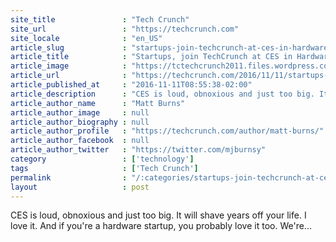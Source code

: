 ```yaml
---
site_title               : "Tech Crunch"
site_url                 : "https://techcrunch.com"
site_locale              : "en_US"
article_slug             : "startups-join-techcrunch-at-ces-in-hardware-battlefield"
article_title            : "Startups, join TechCrunch at CES in Hardware Battlefield"
article_image            : "https://tctechcrunch2011.files.wordpress.com/2015/11/robot-hardware-battlefield-469x266.png?w=469&h=264&crop=1"
article_url              : "https://techcrunch.com/2016/11/11/startups-join-techcrunch-at-ces-in-hardware-battlefield/"
article_published_at     : "2016-11-11T08:55:38-02:00"
article_description      : "CES is loud, obnoxious and just too big. It will shave years off your life. I love it. And if you're a hardware startup, you probably love it too. We're..."
article_author_name      : "Matt Burns"
article_author_image     : null
article_author_biography : null
article_author_profile   : "https://techcrunch.com/author/matt-burns/"
article_author_facebook  : null
article_author_twitter   : "https://twitter.com/mjburnsy"
category                 : ['technology']
tags                     : ['Tech Crunch']
permalink                : "/:categories/startups-join-techcrunch-at-ces-in-hardware-battlefield/"
layout                   : post
---
```


CES is loud, obnoxious and just too big. It will shave years off your life. I love it. And if you're a hardware startup, you probably love it too. We're...
